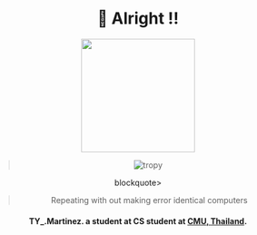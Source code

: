 <div align="center" style="display: block;">
    <h1><b>👑 Alright !! </b></h1>
    <img src="https://media3.giphy.com/media/v1.Y2lkPTc5MGI3NjExNGJyNzAxaXNwcTl2dDdsajBpNjRicXphY213MGpha3RiNjRoMGJpZSZlcD12MV9pbnRlcm5hbF9naWZfYnlfaWQmY3Q9Zw/QDjpIL6oNCVZ4qzGs7/giphy.webp" width="200px">
        <blockquote>
            <img src="https://github-profile-trophy.vercel.app/?username=thayorch&theme=light" alt='tropy'>
            <img src="https://github-readme-stats.vercel.app/api/top-langs/?username=thayorch&layout=compact&hide_border=false&show_icons=true" alt=""> 
            <!--         <img src="http://github-readme-streak-stats.herokuapp.com/?user=thayorch&theme=graywhite&hide_border=false" alt=""> -->
        </blockquote>blockquote>
    <br>
        <div>
            <blockquote>
                Repeating with out making error identical computers
            </blockquote>
        <h4>
        TY_.Martinez. a student at <strong>CS student at <a href="https://www.google.com/search?rls=en&q=chiang+mai+university">CMU, Thailand</a></strong>.               
        </h4>
        </div>        
</div>
